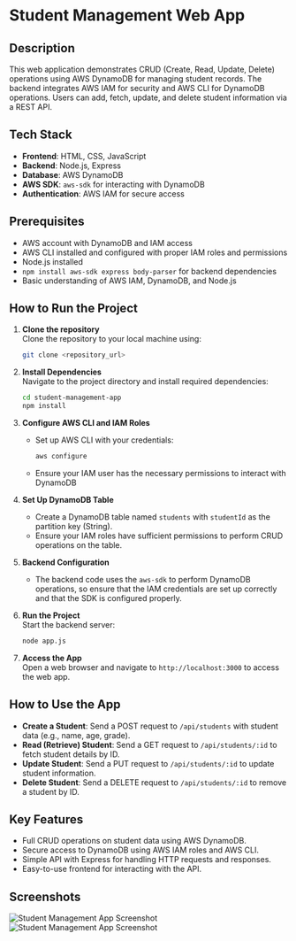 # Student Management Web App

## Description
This web application demonstrates CRUD (Create, Read, Update, Delete) operations using AWS DynamoDB for managing student records. The backend integrates AWS IAM for security and AWS CLI for DynamoDB operations. Users can add, fetch, update, and delete student information via a REST API.

## Tech Stack
- **Frontend**: HTML, CSS, JavaScript
- **Backend**: Node.js, Express
- **Database**: AWS DynamoDB
- **AWS SDK**: `aws-sdk` for interacting with DynamoDB
- **Authentication**: AWS IAM for secure access

## Prerequisites
- AWS account with DynamoDB and IAM access
- AWS CLI installed and configured with proper IAM roles and permissions
- Node.js installed
- `npm install aws-sdk express body-parser` for backend dependencies
- Basic understanding of AWS IAM, DynamoDB, and Node.js

## How to Run the Project

1. **Clone the repository**  
   Clone the repository to your local machine using:
   ```bash
   git clone <repository_url>
   ```

2. **Install Dependencies**  
   Navigate to the project directory and install required dependencies:
   ```bash
   cd student-management-app
   npm install
   ```

3. **Configure AWS CLI and IAM Roles**  
   - Set up AWS CLI with your credentials:
     ```bash
     aws configure
     ```
   - Ensure your IAM user has the necessary permissions to interact with DynamoDB

4. **Set Up DynamoDB Table**  
   - Create a DynamoDB table named `students` with `studentId` as the partition key (String).
   - Ensure your IAM roles have sufficient permissions to perform CRUD operations on the table.

5. **Backend Configuration**  
   - The backend code uses the `aws-sdk` to perform DynamoDB operations, so ensure that the IAM credentials are set up correctly and that the SDK is configured properly.

6. **Run the Project**  
   Start the backend server:
   ```bash
   node app.js
   ```

7. **Access the App**  
   Open a web browser and navigate to `http://localhost:3000` to access the web app.

## How to Use the App

- **Create a Student**: Send a POST request to `/api/students` with student data (e.g., name, age, grade).
- **Read (Retrieve) Student**: Send a GET request to `/api/students/:id` to fetch student details by ID.
- **Update Student**: Send a PUT request to `/api/students/:id` to update student information.
- **Delete Student**: Send a DELETE request to `/api/students/:id` to remove a student by ID.

## Key Features
- Full CRUD operations on student data using AWS DynamoDB.
- Secure access to DynamoDB using AWS IAM roles and AWS CLI.
- Simple API with Express for handling HTTP requests and responses.
- Easy-to-use frontend for interacting with the API.

## Screenshots
![Student Management App Screenshot](1.jpg)
![Student Management App Screenshot](1.jpg)
